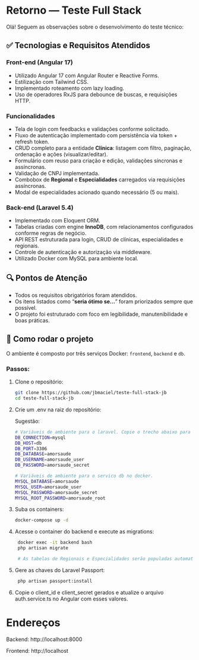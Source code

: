 # Retorno — Teste Full Stack

Olá! Seguem as observações sobre o desenvolvimento do teste técnico:

## ✅ Tecnologias e Requisitos Atendidos

### Front-end (Angular 17)
- Utilizado Angular 17 com Angular Router e Reactive Forms.
- Estilização com Tailwind CSS.
- Implementado roteamento com lazy loading.
- Uso de operadores RxJS para debounce de buscas, e requisições HTTP.

### Funcionalidades
- Tela de login com feedbacks e validações conforme solicitado.
- Fluxo de autenticação implementado com persistência via token + refresh token.
- CRUD completo para a entidade **Clínica**: listagem com filtro, paginação, ordenação e ações (visualizar/editar).
- Formulário com reuso para criação e edição, validações síncronas e assíncronas.
- Validação de CNPJ implementada.
- Combobox de **Regional** e **Especialidades** carregados via requisições assíncronas.
- Modal de especialidades acionado quando necessário (5 ou mais).

### Back-end (Laravel 5.4)
- Implementado com Eloquent ORM.
- Tabelas criadas com engine **InnoDB**, com relacionamentos configurados conforme regras de negócio.
- API REST estruturada para login, CRUD de clínicas, especialidades e regionais.
- Controle de autenticação e autorização via middleware.
- Utilizado Docker com MySQL para ambiente local.

## 🔍 Pontos de Atenção
- Todos os requisitos obrigatórios foram atendidos.
- Os itens listados como “**seria ótimo se...**” foram priorizados sempre que possível.
- O projeto foi estruturado com foco em legibilidade, manutenibilidade e boas práticas.

## 📂 Como rodar o projeto
O ambiente é composto por três serviços Docker: `frontend`, `backend` e `db`.

### Passos:

1. Clone o repositório:
   ```bash
   git clone https://github.com/jbmaciel/teste-full-stack-jb
   cd teste-full-stack-jb

2. Crie um .env na raiz do repositório:

    Sugestão:
    ```bash
    # Variáveis de ambiente para o laravel. Copie o trecho abaixo para o .env do backend.
    DB_CONNECTION=mysql
    DB_HOST=db
    DB_PORT=3306
    DB_DATABASE=amorsaude
    DB_USERNAME=amorsaude_user
    DB_PASSWORD=amorsaude_secret

    # Variáveis de ambiente para o servico db no docker.
    MYSQL_DATABASE=amorsaude
    MYSQL_USER=amorsaude_user
    MYSQL_PASSWORD=amorsaude_secret
    MYSQL_ROOT_PASSWORD=amorsaude_root

3. Suba os containers:
   ```bash
   docker-compose up -d

4. Acesse o container do backend e execute as migrations:
   ```bash
    docker exec -it backend bash
    php artisan migrate

    # As tabelas de Regionais e Especialidades serão populadas automaticamente.

5. Gere as chaves do Laravel Passport:
   ```bash
    php artisan passport:install
6. Copie o client_id e client_secret gerados e atualize o arquivo auth.service.ts no Angular com esses valores.


# Endereços
Backend: http://localhost:8000

Frontend: http://localhost